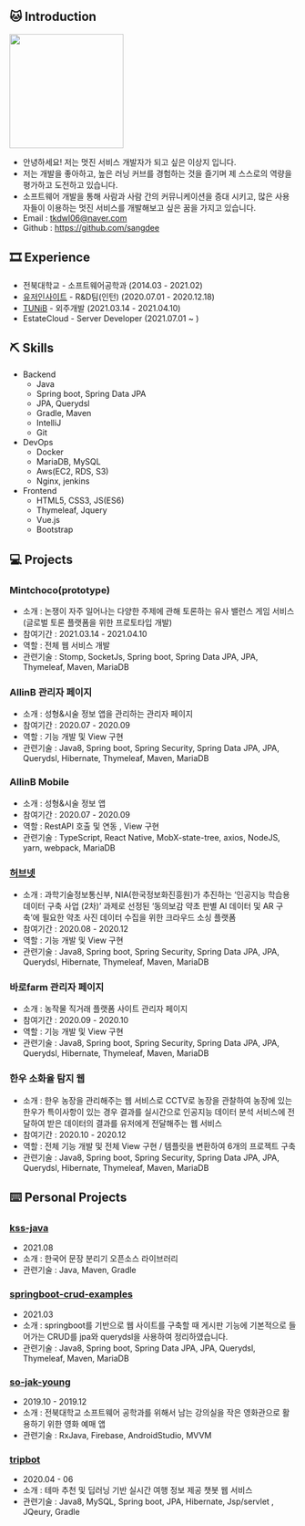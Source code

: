 ## 🐱 Introduction

<img width = "200" src = "https://user-images.githubusercontent.com/40849381/106761529-41bdd280-6678-11eb-946b-0ce3034e3014.jpg">

- 안녕하세요! 저는 멋진 서비스 개발자가 되고 싶은 이상지 입니다.
- 저는 개발을 좋아하고, 높은 러닝 커브를 경험하는 것을 즐기며 제 스스로의 역량을 평가하고 도전하고 있습니다.
- 소프트웨어 개발을 통해 사람과 사람 간의 커뮤니케이션을 증대 시키고, 많은 사용자들이 이용하는 멋진 서비스를 개발해보고 싶은 꿈을 가지고 있습니다. 
- Email : tkdwl06@naver.com
- Github : https://github.com/sangdee

## 🎞 Experience
- 전북대학교 - 소프트웨어공학과 (2014.03 - 2021.02)
- [유저인사이트](https://userinsight.co.kr/) - R&D팀(인턴) (2020.07.01 - 2020.12.18)
- [TUNiB](http://tunib.ai/) - 외주개발 (2021.03.14 - 2021.04.10)
- EstateCloud - Server Developer (2021.07.01 ~ )

## ⛏️ Skills
* Backend
    * Java
    * Spring boot, Spring Data JPA
    * JPA, Querydsl
    * Gradle, Maven
    * IntelliJ
    * Git
* DevOps
    * Docker
    * MariaDB, MySQL
    * Aws(EC2, RDS, S3)
    * Nginx, jenkins
* Frontend
    * HTML5, CSS3, JS(ES6)
    * Thymeleaf, Jquery
    * Vue.js
    * Bootstrap


## 💻 Projects

### Mintchoco(prototype)
- 소개 : 논쟁이 자주 일어나는 다양한 주제에 관해 토론하는 유사 밸런스 게임 서비스(글로벌 토론 플랫폼을 위한 프로토타입 개발)
- 참여기간 : 2021.03.14 - 2021.04.10
- 역할 : 전체 웹 서비스 개발
- 관련기술 : Stomp, SocketJs, Spring boot, Spring Data JPA, JPA, Thymeleaf, Maven, MariaDB

### AllinB 관리자 페이지
- 소개 : 성형&시술 정보 앱을 관리하는 관리자 페이지
- 참여기간 : 2020.07 - 2020.09
- 역할 : 기능 개발 및 View 구현
- 관련기술 : Java8, Spring boot, Spring Security, Spring Data JPA, JPA, Querydsl, Hibernate, Thymeleaf, Maven, MariaDB

### AllinB Mobile
- 소개 : 성형&시술 정보 앱
- 참여기간 : 2020.07 - 2020.09
- 역할 : RestAPI 호출 및 연동 , View 구현
- 관련기술 : TypeScript, React Native, MobX-state-tree, axios, NodeJS, yarn, webpack, MariaDB

### [허브넷](https://herbnet.kr)
- 소개 : 과학기술정보통신부, NIA(한국정보화진흥원)가 추진하는 ‘인공지능 학습용 데이터 구축 사업 (2차)’ 과제로 선정된 ‘동의보감 약초 판별 AI 데이터 및 AR 구축’에 필요한 약초 사진 데이터 수집을 위한 크라우드 소싱 플랫폼
- 참여기간 : 2020.08 - 2020.12
- 역할 : 기능 개발 및 View 구현
- 관련기술 : Java8, Spring boot, Spring Security, Spring Data JPA, JPA, Querydsl, Hibernate, Thymeleaf, Maven, MariaDB

### 바로farm 관리자 페이지
- 소개 : 농작물 직거래 플랫폼 사이트 관리자 페이지
- 참여기간 : 2020.09 - 2020.10
- 역할 : 기능 개발 및 View 구현
- 관련기술 : Java8, Spring boot, Spring Security, Spring Data JPA, JPA, Querydsl, Hibernate, Thymeleaf, Maven, MariaDB

### 한우 소화율 탐지 웹
- 소개 : 한우 농장을 관리해주는 웹 서비스로 CCTV로 농장을 관찰하여 농장에 있는 한우가 특이사항이 있는 경우 결과를 실시간으로 인공지능 데이터 분석 서비스에 전달하여 받은 데이터의 결과를 유저에게 전달해주는 웹 서비스
- 참여기간 : 2020.10 - 2020.12
- 역할 : 전체 기능 개발 및 전체 View 구현 / 템플릿을 변환하여 6개의 프로젝트 구축
- 관련기술 : Java8, Spring boot, Spring Security, Spring Data JPA, JPA, Querydsl, Hibernate, Thymeleaf, Maven, MariaDB

## ⌨️ Personal Projects

### [kss-java](https://github.com/sangdee/kss-java)
- 2021.08
- 소개 : 한국어 문장 분리기 오픈소스 라이브러리
- 관련기술 : Java, Maven, Gradle
### [springboot-crud-examples](https://github.com/sangdee/springboot-crud-examples)
- 2021.03
- 소개 : springboot를 기반으로 웹 사이트를 구축할 때 게시판 기능에 기본적으로 들어가는 CRUD를 jpa와 querydsl을 사용하여 정리하였습니다.
- 관련기술 : Java8, Spring boot, Spring Data JPA, JPA, Querydsl, Thymeleaf, Maven, MariaDB 
### [so-jak-young](https://github.com/sangdee/So-Jak-Young)
- 2019.10 - 2019.12
- 소개 : 전북대학교 소프트웨어 공학과를 위해서 남는 강의실을 작은 영화관으로 활용하기 위한 영화 예매 앱
- 관련기술 : RxJava, Firebase, AndroidStudio, MVVM

### [tripbot](https://github.com/sangdee/TripBot)
- 2020.04 - 06
- 소개 : 테마 추천 및 딥러닝 기반 실시간 여행 정보 제공 챗봇 웹 서비스
- 관련기술 : Java8, MySQL, Spring boot, JPA, Hibernate, Jsp/servlet , JQeury, Gradle
